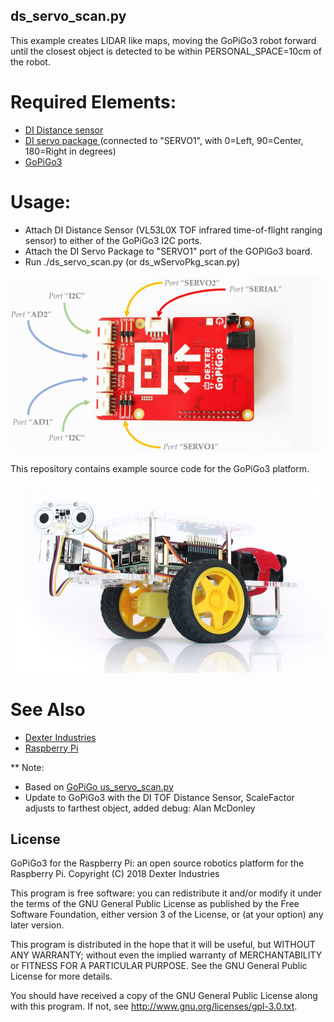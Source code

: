 ## ds_servo_scan.py
This example creates LIDAR like maps, moving the GoPiGo3 robot forward until the closest
object is detected to be within PERSONAL_SPACE=10cm of the robot.

# Required Elements:

- [ DI Distance sensor ](https://www.dexterindustries.com/shop/distance-sensor/)
- [ DI servo package ](https://www.dexterindustries.com/shop/servo-package/) 
  (connected to "SERVO1", with 0=Left, 90=Center, 180=Right in degrees)
- [ GoPiGo3 ](https://www.dexterindustries.com/gopigo3/)

# Usage:
- Attach DI Distance Sensor (VL53L0X TOF infrared time-of-flight ranging sensor) to either of the GoPiGo3 I2C ports.
- Attach the DI Servo Package to "SERVO1" port of the GOPiGo3 board.
- Run ./ds_servo_scan.py  (or ds_wServoPkg_scan.py)

![ GoPiGo3 Board ](https://github.com/DexterInd/GoPiGo3/blob/master/docs/source/images/gpg3_ports.jpg)

This repository contains example source code for the GoPiGo3 platform.

![ GoPiGo3 ](https://github.com/DexterInd/GoPiGo3/blob/master/docs/source/images/gopigo3.jpg)

# See Also

- [Dexter Industries](http://www.dexterindustries.com/GoPiGo)
- [Raspberry Pi](http://www.raspberrypi.org/)

** Note: 
- Based on [ GoPiGo us_servo_scan.py ](https://github.com/DexterInd/GoPiGo/blob/master/Software/Python/Examples/Ultrasonic_Servo/us_servo_scan.py)
- Update to GoPiGo3 with the DI TOF Distance Sensor, ScaleFactor adjusts to farthest object, added debug:  Alan McDonley

## License
GoPiGo3 for the Raspberry Pi: an open source robotics platform for the Raspberry Pi.
Copyright (C) 2018  Dexter Industries

This program is free software: you can redistribute it and/or modify
it under the terms of the GNU General Public License as published by
the Free Software Foundation, either version 3 of the License, or
(at your option) any later version.

This program is distributed in the hope that it will be useful,
but WITHOUT ANY WARRANTY; without even the implied warranty of
MERCHANTABILITY or FITNESS FOR A PARTICULAR PURPOSE.  See the
GNU General Public License for more details.

You should have received a copy of the GNU General Public License
along with this program.  If not, see <http://www.gnu.org/licenses/gpl-3.0.txt>.
